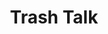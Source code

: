 ---
pid: MP79
title: Trash Talk
location_transcription: Any SEPTA subway/el station
zipcode: '19138'
outside_phl: 
neighborhood: West Oak Lane
age: '58'
age_range: 50-59
instagram: 
image_file_name: MP_79.jpg
proposal_transcription: A sculpture of a wire street wastebasket with a person walking
  by, dropping a used hoagie wrapper on the sidewalk just past it.
topic: Environment
topic_summary: '0'
type: Sculpture Statue
keywords_other: 
credit: Sandy Smith
image_labels: 
twitter: MarketStEl
facebook: 
permalink: "/monuments/mp79/"
layout: item-page
---